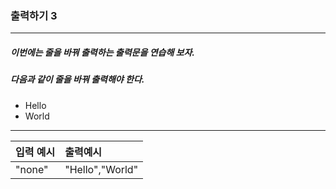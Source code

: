 ### 출력하기 3

***

##### 이번에는 줄을 바꿔 출력하는 출력문을 연습해 보자.
##### 다음과 같이 줄을 바꿔 출력해야 한다.

* Hello
* World

***
입력 예시| 출력예시|
|:--|:--
"none"|"Hello","World"|
